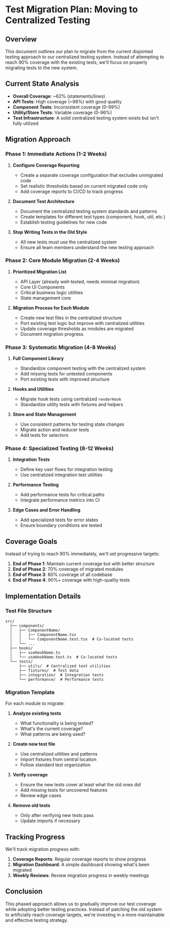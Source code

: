 # Test Migration Plan: Moving to Centralized Testing

## Overview

This document outlines our plan to migrate from the current disjointed testing approach to our centralized testing system. Instead of attempting to reach 90% coverage with the existing tests, we'll focus on properly migrating tests to the new system.

## Current State Analysis

- **Overall Coverage**: ~62% (statements/lines)
- **API Tests**: High coverage (~98%) with good quality
- **Component Tests**: Inconsistent coverage (0-99%)
- **Utility/Store Tests**: Variable coverage (0-96%)
- **Test Infrastructure**: A solid centralized testing system exists but isn't fully utilized

## Migration Approach

### Phase 1: Immediate Actions (1-2 Weeks)

1. **Configure Coverage Reporting**
   - Create a separate coverage configuration that excludes unmigrated code
   - Set realistic thresholds based on current migrated code only
   - Add coverage reports to CI/CD to track progress

2. **Document Test Architecture**
   - Document the centralized testing system standards and patterns
   - Create templates for different test types (component, hook, util, etc.)
   - Establish testing guidelines for new code

3. **Stop Writing Tests in the Old Style**
   - All new tests must use the centralized system
   - Ensure all team members understand the new testing approach

### Phase 2: Core Module Migration (2-4 Weeks)

1. **Prioritized Migration List**
   - API Layer (already well-tested, needs minimal migration)
   - Core UI Components
   - Critical business logic utilities
   - State management core

2. **Migration Process for Each Module**
   - Create new test files in the centralized structure
   - Port existing test logic but improve with centralized utilities
   - Update coverage thresholds as modules are migrated
   - Document migration progress

### Phase 3: Systematic Migration (4-8 Weeks)

1. **Full Component Library**
   - Standardize component testing with the centralized system
   - Add missing tests for untested components
   - Port existing tests with improved structure

2. **Hooks and Utilities**
   - Migrate hook tests using centralized `renderHook`
   - Standardize utility tests with fixtures and helpers

3. **Store and State Management**
   - Use consistent patterns for testing state changes
   - Migrate action and reducer tests
   - Add tests for selectors

### Phase 4: Specialized Testing (8-12 Weeks)

1. **Integration Tests**
   - Define key user flows for integration testing
   - Use centralized integration test utilities

2. **Performance Testing**
   - Add performance tests for critical paths
   - Integrate performance metrics into CI

3. **Edge Cases and Error Handling**
   - Add specialized tests for error states
   - Ensure boundary conditions are tested

## Coverage Goals

Instead of trying to reach 90% immediately, we'll set progressive targets:

1. **End of Phase 1**: Maintain current coverage but with better structure
2. **End of Phase 2**: 70% coverage of migrated modules
3. **End of Phase 3**: 80% coverage of all codebase
4. **End of Phase 4**: 90%+ coverage with high-quality tests

## Implementation Details

### Test File Structure

```
src/
  ├── components/
  │   ├── ComponentName/
  │   │   ├── ComponentName.tsx
  │   │   └── ComponentName.test.tsx  # Co-located tests
  │   └── ...
  ├── hooks/
  │   ├── useHookName.ts
  │   └── useHookName.test.ts  # Co-located tests
  └── tests/
      ├── utils/  # Centralized test utilities
      ├── fixtures/  # Test data
      ├── integration/  # Integration tests
      └── performance/  # Performance tests
```

### Migration Template

For each module to migrate:

1. **Analyze existing tests**
   - What functionality is being tested?
   - What's the current coverage?
   - What patterns are being used?

2. **Create new test file**
   - Use centralized utilities and patterns
   - Import fixtures from central location
   - Follow standard test organization

3. **Verify coverage**
   - Ensure the new tests cover at least what the old ones did
   - Add missing tests for uncovered features
   - Review edge cases

4. **Remove old tests**
   - Only after verifying new tests pass
   - Update imports if necessary

## Tracking Progress

We'll track migration progress with:

1. **Coverage Reports**: Regular coverage reports to show progress
2. **Migration Dashboard**: A simple dashboard showing what's been migrated
3. **Weekly Reviews**: Review migration progress in weekly meetings

## Conclusion

This phased approach allows us to gradually improve our test coverage while adopting better testing practices. Instead of patching the old system to artificially reach coverage targets, we're investing in a more maintainable and effective testing strategy. 